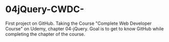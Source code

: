 # 04jQuery-CWDC-

First project on GitHub.
Taking the Course "Complete Web Developer Course" on Udemy, chapter 04-jQuery.
Goal is to get to know GitHub while completing the chapter of the course.
